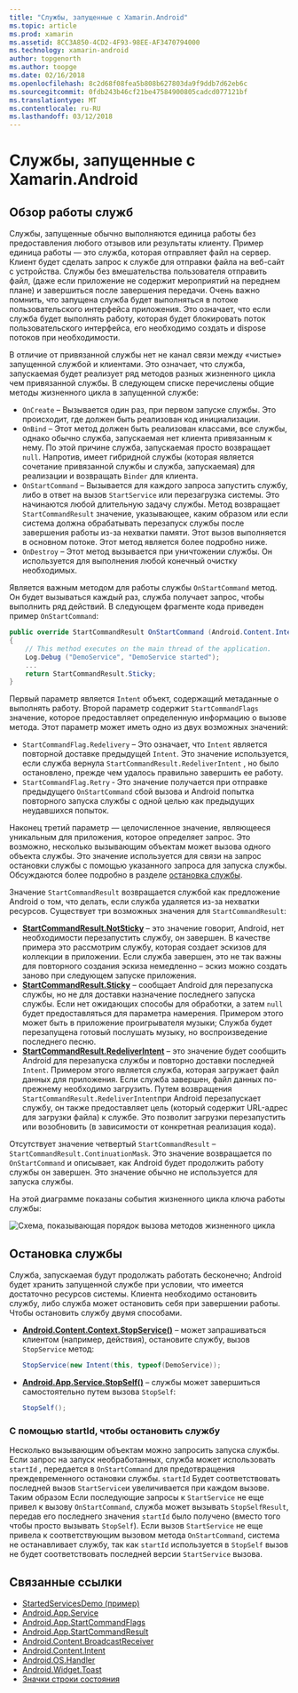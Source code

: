 ```yaml
---
title: "Службы, запущенные с Xamarin.Android"
ms.topic: article
ms.prod: xamarin
ms.assetid: 8CC3A850-4CD2-4F93-98EE-AF3470794000
ms.technology: xamarin-android
author: topgenorth
ms.author: toopge
ms.date: 02/16/2018
ms.openlocfilehash: 8c2d68f08fea5b808b627803da9f9ddb7d62eb6c
ms.sourcegitcommit: 0fdb243b46cf21be47584900805cadcd077121bf
ms.translationtype: MT
ms.contentlocale: ru-RU
ms.lasthandoff: 03/12/2018
---
```

# <a name="started-services-with-xamarinandroid"></a>Службы, запущенные с Xamarin.Android

## <a name="started-services-overview"></a>Обзор работы служб

Службы, запущенные обычно выполняются единица работы без предоставления любого отзывов или результаты клиенту. Пример единица работы — это служба, которая отправляет файл на сервер. Клиент будет сделать запрос к службе для отправки файла на веб-сайт с устройства. Службы без вмешательства пользователя отправить файл, (даже если приложение не содержит мероприятий на переднем плане) и завершиться после завершения передачи. Очень важно помнить, что запущена служба будет выполняться в потоке пользовательского интерфейса приложения. Это означает, что если служба будет выполнять работу, которая будет блокировать поток пользовательского интерфейса, его необходимо создать и dispose потоков при необходимости.

В отличие от привязанной службы нет не канал связи между «чистые» запущенной службой и клиентами. Это означает, что служба, запускаемая будет реализует ряд методов разных жизненного цикла чем привязанной службы. В следующем списке перечислены общие методы жизненного цикла в запущенной службе:

* `OnCreate` &ndash; Вызывается один раз, при первом запуске службы. Это происходит, где должен быть реализован код инициализации.
* `OnBind` &ndash; Этот метод должен быть реализован классами, все службы, однако обычно служба, запускаемая нет клиента привязанным к нему. По этой причине служба, запускаемая просто возвращает `null`. Напротив, имеет гибридной службы (которая является сочетание привязанной службы и служба, запускаемая) для реализации и возвращать `Binder` для клиента.
* `OnStartCommand` &ndash; Вызывается для каждого запроса запустить службу, либо в ответ на вызов `StartService` или перезагрузка системы. Это начинаются любой длительную задачу службы. Метод возвращает `StartCommandResult` значение, указывающее, каким образом или если система должна обрабатывать перезапуск службы после завершения работы из-за нехватки памяти. Этот вызов выполняется в основном потоке. Этот метод является более подробно ниже.
* `OnDestroy` &ndash; Этот метод вызывается при уничтожении службы. Он используется для выполнения любой конечный очистку необходимых.

Является важным методом для работы службы `OnStartCommand` метод. Он будет вызываться каждый раз, служба получает запрос, чтобы выполнить ряд действий. В следующем фрагменте кода приведен пример `OnStartCommand`: 

```csharp
public override StartCommandResult OnStartCommand (Android.Content.Intent intent, StartCommandFlags flags, int startId)
{
    // This method executes on the main thread of the application.
    Log.Debug ("DemoService", "DemoService started");
    ...
    return StartCommandResult.Sticky;
}
```

Первый параметр является `Intent` объект, содержащий метаданные о выполнять работу. Второй параметр содержит `StartCommandFlags` значение, которое предоставляет определенную информацию о вызове метода. Этот параметр может иметь одно из двух возможных значений:

* `StartCommandFlag.Redelivery` &ndash; Это означает, что `Intent` является повторной доставке предыдущей `Intent`. Это значение используется, если служба вернула `StartCommandResult.RedeliverIntent` , но было остановлено, прежде чем удалось правильно завершить ее работу.
* `StartCommandFlag.Retry` &dash; Это значение получается при отправке предыдущего `OnStartCommand` сбой вызова и Android попытка повторного запуска службы с одной целью как предыдущих неудавшихся попыток.
 
Наконец третий параметр — целочисленное значение, являющееся уникальным для приложения, которое определяет запрос. Это возможно, несколько вызывающим объектам может вызова одного объекта службы. Это значение используется для связи на запрос остановки службы с помощью указанного запроса для запуска службы. Обсуждаются более подробно в разделе [остановка службы](#Stopping_the_Service). 

Значение `StartCommandResult` возвращается службой как предложение Android о том, что делать, если служба удаляется из-за нехватки ресурсов. Существует три возможных значения для `StartCommandResult`:

* **[StartCommandResult.NotSticky](https://developer.xamarin.com/api/field/Android.App.StartCommandResult.NotSticky/)**  &ndash; это значение говорит, Android, нет необходимости перезапустить службу, он завершен. В качестве примера это рассмотрим службу, которая создает эскизов для коллекции в приложении. Если служба завершен, это не так важны для повторного создания эскиза немедленно &ndash; эскиз можно создать заново при следующем запуске приложения.
* **[StartCommandResult.Sticky](https://developer.xamarin.com/api/field/Android.App.StartCommandResult.Sticky/)**  &ndash; сообщает Android для перезапуска службы, но не для доставки назначение последнего запуска службы. Если нет ожидающих способы для обработки, а затем `null` будет предоставляться для параметра намерения. Примером этого может быть в приложение проигрывателя музыки; Служба будет перезапущена готовый послушать музыку, но воспроизведение последнего песню. 
* **[StartCommandResult.RedeliverIntent](https://developer.xamarin.com/api/field/Android.App.StartCommandResult.RedeliverIntent/)**  &ndash; это значение будет сообщить Android для перезапуска службы и повторно доставки последней `Intent`. Примером этого является служба, которая загружает файл данных для приложения. Если служба завершен, файл данных по-прежнему необходимо загрузить. Путем возвращения `StartCommandResult.RedeliverIntent`при Android перезапускает службу, он также предоставляет цель (который содержит URL-адрес для загрузки файла) к службе. Это позволит загрузки перезапустить или возобновить (в зависимости от конкретная реализация кода).

Отсутствует значение четвертый `StartCommandResult` &ndash; `StartCommandResult.ContinuationMask`. Это значение возвращается по `OnStartCommand` и описывает, как Android будет продолжить работу службы он завершен. Это значение обычно не используется для запуска службы.

На этой диаграмме показаны события жизненного цикла ключа работы службы: 

![Схема, показывающая порядок вызова методов жизненного цикла](started-services-images/started-service-01.png "схема, показывающая порядок вызова методов жизненного цикла.")


<a name="Stopping_the_Service" />

## <a name="stopping-the-service"></a>Остановка службы

Служба, запускаемая будут продолжать работать бесконечно; Android будет хранить запущенной службе при условии, что имеется достаточно ресурсов системы. Клиента необходимо остановить службу, либо служба может остановить себя при завершении работы. Чтобы остановить службу двумя способами. 
 
* **[Android.Content.Context.StopService()](https://developer.xamarin.com/api/member/Android.Content.Context.StopService/p/Android.Content.Intent/)**  &ndash; может запрашиваться клиентом (например, действия), остановите службу, вызов `StopService` метод: 

    ```csharp
    StopService(new Intent(this, typeof(DemoService));
    ```

* **[Android.App.Service.StopSelf()](https://developer.xamarin.com/api/member/Android.App.Service.StopSelf()/)**  &ndash; службы может завершиться самостоятельно путем вызова `StopSelf`:

    ```csharp
    StopSelf();
    ```
    
### <a name="using-startid-to-stop-a-service"></a>С помощью startId, чтобы остановить службу

Несколько вызывающим объектам можно запросить запуска службы. Если запрос на запуск необработанных, служба может использовать `startId` , передается в `OnStartCommand` для предотвращения преждевременного остановки службы. `startId` Будет соответствовать последней вызов `StartService`и увеличивается при каждом вызове. Таким образом Если последующие запросы к `StartService` не еще привел к вызову `OnStartCommand`, служба может вызывать `StopSelfResult`, передав его последнего значения `startId` было получено (вместо того чтобы просто вызывать `StopSelf`). Если вызов `StartService` не еще привела к соответствующим вызовом метода `OnStartCommand`, система не останавливает службу, так как `startId` используется в `StopSelf` вызов не будет соответствовать последней версии `StartService` вызова.


## <a name="related-links"></a>Связанные ссылки

- [StartedServicesDemo (пример)](https://developer.xamarin.com/samples/monodroid/ApplicationFundamentals/ServiceSamples/StartedServicesDemo/)
- [Android.App.Service](https://developer.xamarin.com/api/type/Android.App.Service)
- [Android.App.StartCommandFlags](https://developer.xamarin.com/api/type/Android.App.StartCommandFlags)
- [Android.App.StartCommandResult](https://developer.xamarin.com/api/type/Android.App.StartCommandResult)
- [Android.Content.BroadcastReceiver](https://developer.xamarin.com/api/type/Android.Content.BroadcastReceiver/)
- [Android.Content.Intent](https://developer.xamarin.com/api/type/Android.Content.Intent)
- [Android.OS.Handler](https://developer.xamarin.com/api/type/Android.OS.Handler/)
- [Android.Widget.Toast](https://developer.xamarin.com/api/type/Android.Widget.Toast/)
- [Значки строки состояния](http://developer.android.com/guide/practices/ui_guidelines/icon_design_status_bar.html)
